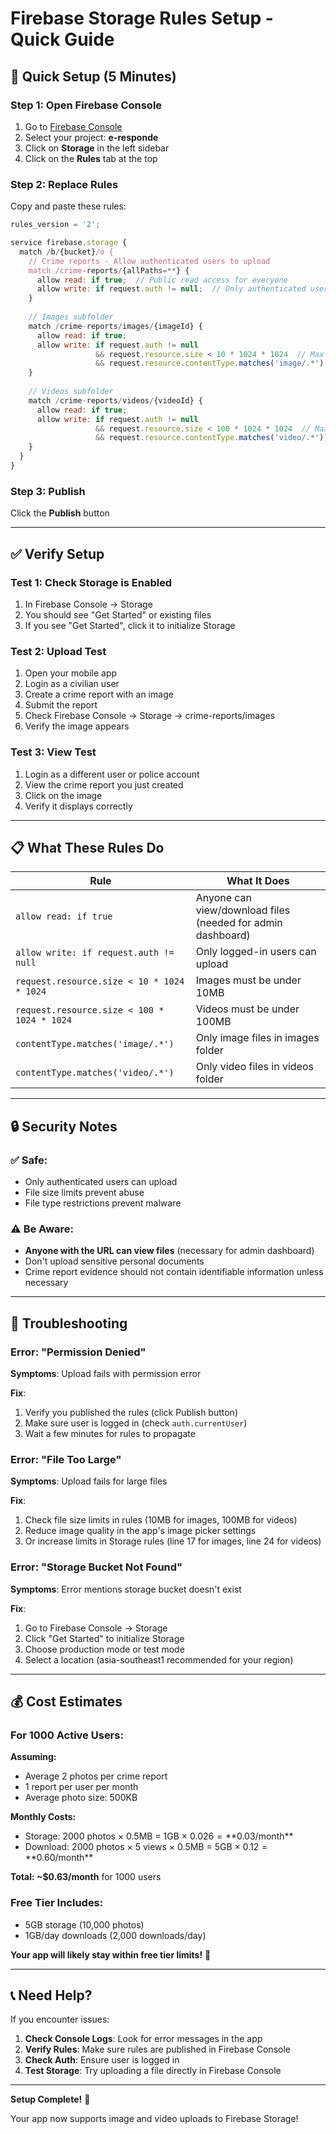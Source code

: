 # Firebase Storage Rules Setup - Quick Guide

## 🚀 Quick Setup (5 Minutes)

### Step 1: Open Firebase Console

1. Go to [Firebase Console](https://console.firebase.google.com/)
2. Select your project: **e-responde**
3. Click on **Storage** in the left sidebar
4. Click on the **Rules** tab at the top

### Step 2: Replace Rules

Copy and paste these rules:

```javascript
rules_version = '2';

service firebase.storage {
  match /b/{bucket}/o {
    // Crime reports - Allow authenticated users to upload
    match /crime-reports/{allPaths=**} {
      allow read: if true;  // Public read access for everyone
      allow write: if request.auth != null;  // Only authenticated users can upload
    }
    
    // Images subfolder
    match /crime-reports/images/{imageId} {
      allow read: if true;
      allow write: if request.auth != null
                   && request.resource.size < 10 * 1024 * 1024  // Max 10MB
                   && request.resource.contentType.matches('image/.*');
    }
    
    // Videos subfolder
    match /crime-reports/videos/{videoId} {
      allow read: if true;
      allow write: if request.auth != null
                   && request.resource.size < 100 * 1024 * 1024  // Max 100MB
                   && request.resource.contentType.matches('video/.*');
    }
  }
}
```

### Step 3: Publish

Click the **Publish** button

---

## ✅ Verify Setup

### Test 1: Check Storage is Enabled

1. In Firebase Console → Storage
2. You should see "Get Started" or existing files
3. If you see "Get Started", click it to initialize Storage

### Test 2: Upload Test

1. Open your mobile app
2. Login as a civilian user
3. Create a crime report with an image
4. Submit the report
5. Check Firebase Console → Storage → crime-reports/images
6. Verify the image appears

### Test 3: View Test

1. Login as a different user or police account
2. View the crime report you just created
3. Click on the image
4. Verify it displays correctly

---

## 📋 What These Rules Do

| Rule | What It Does |
|------|--------------|
| `allow read: if true` | Anyone can view/download files (needed for admin dashboard) |
| `allow write: if request.auth != null` | Only logged-in users can upload |
| `request.resource.size < 10 * 1024 * 1024` | Images must be under 10MB |
| `request.resource.size < 100 * 1024 * 1024` | Videos must be under 100MB |
| `contentType.matches('image/.*')` | Only image files in images folder |
| `contentType.matches('video/.*')` | Only video files in videos folder |

---

## 🔒 Security Notes

### ✅ Safe:
- Only authenticated users can upload
- File size limits prevent abuse
- File type restrictions prevent malware

### ⚠️ Be Aware:
- **Anyone with the URL can view files** (necessary for admin dashboard)
- Don't upload sensitive personal documents
- Crime report evidence should not contain identifiable information unless necessary

---

## 🐛 Troubleshooting

### Error: "Permission Denied"

**Symptoms**: Upload fails with permission error

**Fix**:
1. Verify you published the rules (click Publish button)
2. Make sure user is logged in (check `auth.currentUser`)
3. Wait a few minutes for rules to propagate

### Error: "File Too Large"

**Symptoms**: Upload fails for large files

**Fix**:
1. Check file size limits in rules (10MB for images, 100MB for videos)
2. Reduce image quality in the app's image picker settings
3. Or increase limits in Storage rules (line 17 for images, line 24 for videos)

### Error: "Storage Bucket Not Found"

**Symptoms**: Error mentions storage bucket doesn't exist

**Fix**:
1. Go to Firebase Console → Storage
2. Click "Get Started" to initialize Storage
3. Choose production mode or test mode
4. Select a location (asia-southeast1 recommended for your region)

---

## 💰 Cost Estimates

### For 1000 Active Users:

**Assuming:**
- Average 2 photos per crime report
- 1 report per user per month
- Average photo size: 500KB

**Monthly Costs:**
- Storage: 2000 photos × 0.5MB = 1GB × $0.026 = **$0.03/month**
- Download: 2000 photos × 5 views × 0.5MB = 5GB × $0.12 = **$0.60/month**

**Total: ~$0.63/month** for 1000 users

### Free Tier Includes:
- 5GB storage (10,000 photos)
- 1GB/day downloads (2,000 downloads/day)

**Your app will likely stay within free tier limits!** 🎉

---

## 📞 Need Help?

If you encounter issues:

1. **Check Console Logs**: Look for error messages in the app
2. **Verify Rules**: Make sure rules are published in Firebase Console
3. **Check Auth**: Ensure user is logged in
4. **Test Storage**: Try uploading a file directly in Firebase Console

---

**Setup Complete!** 🎉

Your app now supports image and video uploads to Firebase Storage!

